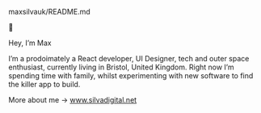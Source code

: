  maxsilvauk/README.md
 
👾

Hey, I’m Max

I’m a prodoimately a React developer, UI Designer, tech and outer space enthusiast, currently living in Bristol, United Kingdom. 
Right now I’m spending time with family, whilst experimenting with new software to find the killer app to build.

More about me →
www.silvadigital.net
